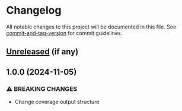 # Changelog

All notable changes to this project will be documented in this file.
See [commit-and-tag-version](https://github.com/absolute-version/commit-and-tag-version) for commit guidelines.

## [Unreleased](https://github.com/anishkny/playwright-test-coverage/commits/main) (if any)

## 1.0.0 (2024-11-05)

### ⚠ BREAKING CHANGES

* Change coverage output structure